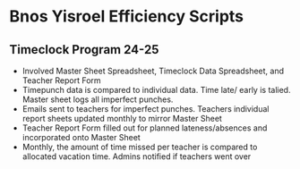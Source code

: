 # Bnos Yisroel Efficiency Scripts
## Timeclock Program 24-25
* Involved Master Sheet Spreadsheet, Timeclock Data Spreadsheet, and Teacher Report Form
* Timepunch data is compared to individual data. Time late/ early is talied. Master sheet logs all imperfect punches.
* Emails sent to teachers for imperfect punches. Teachers individual report sheets updated monthly to mirror Master Sheet
* Teacher Report Form filled out for planned lateness/absences and incorporated onto Master Sheet
* Monthly, the amount of time missed per teacher is compared to allocated vacation time. Admins notified if teachers went over
## 
